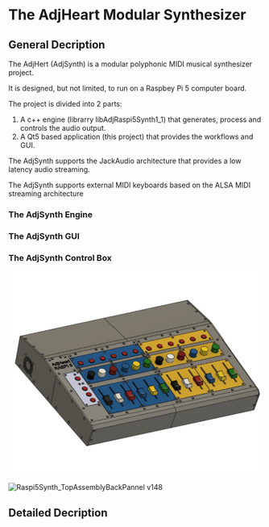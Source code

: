 # The AdjHeart Modular Synthesizer
## General Decription
The AdjHert (AdjSynth) is a modular polyphonic MIDI musical synthesizer project.

It is designed, but not limited, to run on a Raspbey Pi 5 computer board.

The project is divided into 2 parts:
1. A c++ engine (librarry libAdjRaspi5Synth1_1) that generates, process and controls the audio output.
2. A Qt5 based application (this project) that provides the workflows and GUI.

The AdjSynth supports the JackAudio architecture that provides a low latency audio streaming.

The AdjSynth supports external MIDI keyboards based on the ALSA MIDI streaming architecture

### The AdjSynth Engine



### The AdjSynth GUI


### The AdjSynth Control Box

![alt text](./images/Raspi5Synth_TopAssemblyv148.jpg "Control Box")

![Raspi5Synth_TopAssemblyBackPannel v148](https://github.com/user-attachments/assets/1971651b-15da-4028-ab0d-f443d7e0a8c9)



## Detailed Decription



